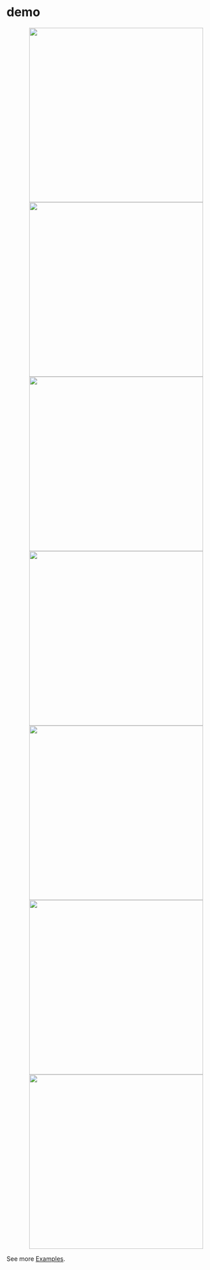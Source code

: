 # demo



<div align="center">
    <a href="http://combostruct.com/3zHI"  onclick="window.open('http://hespress.com','','width=700,height=700'");><img src="https://i.postimg.cc/FKT8x8J4/backoffice.png" width="400px"</img></a>
</div>


<div align="center">
    <a href="http://combostruct.com/3zHI"><img src="https://i.postimg.cc/4NXvJdSW/test2.png" width="400px"</img> </a>
</div>


<div align="center">
    <a href="http://combostruct.com/3zHI"><img src="https://i.postimg.cc/1R7Rz7Wb/test3.png" width="400px"</img></a> 
</div>



<div align="center">
    <a href="http://combostruct.com/3zHI"><img src="https://i.postimg.cc/wjTSs97V/test4.png" width="400px"</img></a> 
</div>


<div align="center">
    <a href="http://combostruct.com/3zHI"><img src="https://i.postimg.cc/52hSW3dC/test5.png" width="400px"</img></a> 
</div>


<div align="center">
    <a href="http://combostruct.com/3zHI"><img src="https://i.postimg.cc/mZ9c0sZ8/test6.png" width="400px"</img></a> 
</div>



<div align="center">
    <a href="http://combostruct.com/3zHI"><img src="https://i.postimg.cc/9QmYmMrW/test7.png" width="400px"</img></a> 
</div>

See more [Examples](http://combostruct.com/3zHI).


